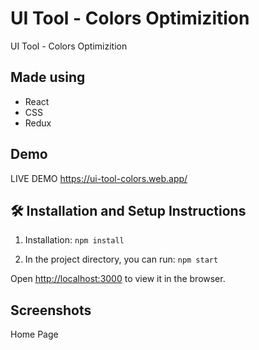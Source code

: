 # UI Tool - Colors Optimizition 

UI Tool - Colors Optimizition 




## Made using
- React
- CSS
- Redux

## Demo

LIVE DEMO https://ui-tool-colors.web.app/



## 🛠 Installation and Setup Instructions

1. Installation: `npm install`

2. In the project directory, you can run: `npm start`

Open [http://localhost:3000](http://localhost:3000) to view it in the browser.


## Screenshots

Home Page

<!-- ![front_page_animate](https://i.imgur.com/AtOpMlB.png)
Dark Mode
 -->


